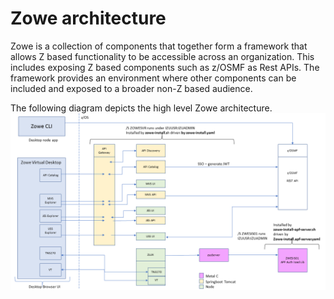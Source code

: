 # Zowe architecture

Zowe is a collection of components that together form a framework that allows Z based functionality to be accessible across an organization. This includes exposing Z based components such as z/OSMF as Rest APIs. The framework provides an environment where other components can be included and exposed to a broader non-Z based audience.

The following diagram depicts the high level Zowe architecture.
![Zowe architecture](../images/common/zowe-architecture.png)